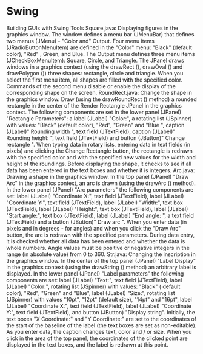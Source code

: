 # Swing
Building GUIs with Swing Tools
Square.java:
Displaying figures in the graphics window. The window defines a menu bar (JMenuBar) that defines
two menus (JMenu) - "Color and" Output. Four menu items (JRadioButtonMenuItem) are defined in the
"Color" menu: "Black" (default color), "Red" , Green, and Blue. The Output menu defines three menu items 
(JCheckBoxMenuItem): Square, Circle, and Triangle. The JPanel draws windows in a graphics context (using
the drawRect (), drawOval () and drawPolygon ()) three shapes: rectangle, circle and triangle. When you 
select the first menu item, all shapes are filled with the specified color. 
Commands of the second menu disable or enable the display of the corresponding shape on the screen.
RoundRect.java:
Change the shape in the graphics window. Draw (using the drawRoundRect () method) a rounded rectangle in the center of the Render Rectangle JPanel in the graphics context. The following components are set in the lower panel (JPanel) "Rectangle Parameters": a label (JLabel) "Color:", a rotating list (JSpinner) with values: "Black" (default color), "Red", "Green" and "Blue ", caption (JLabel)" Rounding width ", text field (JTextField), caption (JLabel)" Rounding height: ", text field (JTextField) and button (JButton)" Change rectangle ". When typing data in rotary lists, entering data in text fields (in pixels) and clicking the Change Rectangle button, the rectangle is redrawn with the specified color and with the specified new values for the width and height of the roundings. Before displaying the shape, it checks to see if all data has been entered in the text boxes and whether it is integers.
Arc.java:
Drawing a shape in the graphics window. In the top panel (JPanel) "Draw Arc" in the graphics context, an arc is drawn (using the drawArc () method). In the lower panel (JPanel) "Arc parameters" the following components are set: label (JLabel) "Coordinate X:", text field (JTextField), label (JLabel) "Coordinate Y:", text field (JTextField), label (JLabel) "Width:", text box (JTextField), label (JLabel) "Height:", text box (JTextField), label (JLabel) "Start angle:", text box (JTextField), label (JLabel) "End angle: ", a text field (JTextField) and a button (JButton)" Draw arc ". When you enter data (in pixels and in degrees - for angles) and when you click the "Draw Arc" button, the arc is redrawn with the specified parameters. During data entry, it is checked whether all data has been entered and whether the data is whole numbers. Angle values must be positive or negative integers in the range (in absolute value) from 0 to 360.
Str.java:
Changing the inscription in the graphics window. In the center of the top panel (JPanel) "Label Display" in the graphics context (using the drawString () method) an arbitrary label is displayed. In the lower panel (JPanel) "Label parameters" the following components are set: label (JLabel) "Text:", text field (JTextField), label (JLabel) "Color:", rotating list (JSpinner) with values: "Black" ( default color), "Red", "Green" and "Blue", label (JLabel) "Size:", rotating list (JSpinner) with values "10pt", "12pt" (default size), "14pt" and "16pt", label (JLabel) "Coordinate X:", text field (JTextField), label (JLabel) "Coordinate Y:", text field (JTextField), and button (JButton) "Display string". Initially, the text boxes "X Coordinate:" and "Y Coordinate:" are set to the coordinates of the start of the baseline of the label (the text boxes are set as non-editable). As you enter data, the caption changes text, color and / or size. When you click in the area of the top panel, the coordinates of the clicked point are displayed in the text boxes, and the label is redrawn at this point.
